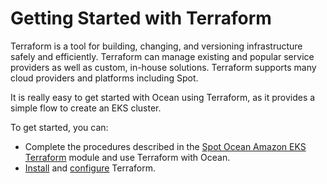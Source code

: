 # Getting Started with Terraform

Terraform is a tool for building, changing, and versioning infrastructure safely and efficiently. Terraform can manage existing and popular service providers as well as custom, in-house solutions. Terraform supports many cloud providers and platforms including Spot.

It is really easy to get started with Ocean using Terraform, as it provides a simple flow to create an EKS cluster.

To get started, you can:

- Complete the procedures described in the [Spot Ocean Amazon EKS Terraform](https://github.com/spotinst/terraform-spotinst-ocean-eks#spotinst-ocean-amazon-eks-terraform-module) module and use Terraform with Ocean.
- [Install](tools-and-provisioning/terraform/getting-started/install-terraform) and [configure](tools-and-provisioning/terraform/getting-started/configuration) Terraform.
